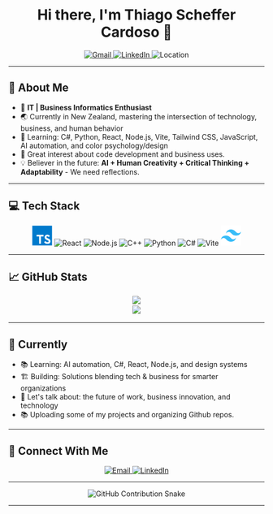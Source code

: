 <h1 align="center">Hi there, I'm Thiago Scheffer Cardoso 👋</h1>

<p align="center">
  <a href="mailto:thiago.sc.cardoso@gmail.com">
    <img src="https://img.shields.io/badge/email-D14836?style=flat-square&logo=gmail&logoColor=white" alt="Gmail">
  </a>
  <a href="https://www.linkedin.com/in/thiago-scheffer-cardoso/">
    <img src="https://img.shields.io/badge/linkedin-0A66C2?style=flat-square&logo=linkedin&logoColor=white" alt="LinkedIn">
  </a>
  <img src="https://img.shields.io/badge/Location-New%20Zealand-blue?style=flat-square" alt="Location">
</p>

---

## 🚀 About Me

- 💼 **IT | Business Informatics Enthusiast**
- 🌏 Currently in New Zealand, mastering the intersection of technology, business, and human behavior
- 🤖 Learning: C#, Python, React, Node.js, Vite, Tailwind CSS, JavaScript, AI automation, and color psychology/design
- 🧩 Great interest about code development and business uses.
- 💡 Believer in the future: **AI + Human Creativity + Critical Thinking + Adaptability** - We need reflections.

---

## 💻 Tech Stack

<p align="center">
  <img src="https://github.com/devicons/devicon/blob/v2.16.0/icons/typescript/typescript-plain.svg" width="40" alt="TypeScript"/>
  <img src="https://cdn.jsdelivr.net/gh/devicons/devicon/icons/react/react-original.svg" width="40" alt="React"/>
  <img src="https://cdn.jsdelivr.net/gh/devicons/devicon/icons/nodejs/nodejs-original.svg" width="40" alt="Node.js"/>
  <img src="https://cdn.jsdelivr.net/gh/devicons/devicon/icons/cplusplus/cplusplus-original.svg" width="40" alt="C++"/>
  <img src="https://cdn.jsdelivr.net/gh/devicons/devicon/icons/python/python-original.svg" width="40" alt="Python"/>
  <img src="https://cdn.jsdelivr.net/gh/devicons/devicon/icons/csharp/csharp-original.svg" width="40" alt="C#"/>
  <img src="https://cdn.jsdelivr.net/gh/devicons/devicon/icons/vite/vite-original.svg" width="40" alt="Vite"/>
  <img src="https://raw.githubusercontent.com/devicons/devicon/6910f0503efdd315c8f9b858234310c06e04d9c0/icons/tailwindcss/tailwindcss-original.svg" width="40" alt="Tailwind CSS"/>
</p>

---

## 📈 GitHub Stats

<p align="center">
  <img height="180em" src="https://github-readme-stats.vercel.app/api?username=ThiagoScheffer&show_icons=true&theme=great-gatsby&include_all_commits=true&count_private=true"/>
  <br>
  <img height="180em" src="https://github-readme-stats.vercel.app/api/top-langs/?username=ThiagoScheffer&layout=compact&langs_count=8&theme=great-gatsby"/>
</p>

---

## 🌱 Currently

- 📚 Learning: AI automation, C#, React, Node.js, and design systems
- 🏗️ Building: Solutions blending tech & business for smarter organizations
- 💬 Let's talk about: the future of work, business innovation, and technology
- 📚 Uploading some of my projects and organizing Github repos.

---

## 🤝 Connect With Me

<p align="center">
  <a href="mailto:thiago.sc.cardoso@gmail.com">
    <img src="https://img.shields.io/badge/email-D14836?style=for-the-badge&logo=gmail&logoColor=white" alt="Email">
  </a>
  <a href="https://www.linkedin.com/in/thiago-scheffer-cardoso/">
    <img src="https://img.shields.io/badge/linkedin-0A66C2?style=for-the-badge&logo=linkedin&logoColor=white" alt="LinkedIn">
  </a>
</p>

---

<p align="center">
  <img src="https://github.com/LuigiGF/LuigiGF/blob/output/github-contribution-grid-snake.svg" alt="GitHub Contribution Snake">
</p>

---

